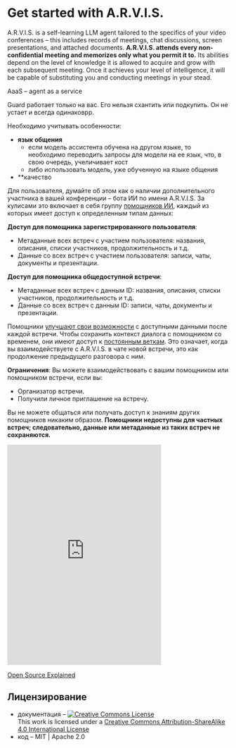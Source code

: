 # Get started with A.R.V.I.S.

A.R.V.I.S. is a self-learning LLM agent tailored to the specifics of your video conferences – this includes records of meetings, chat discussions, screen presentations, and attached documents. **A.R.V.I.S. attends every non-confidential meeting and memorizes only what you permit it to.** Its abilities depend on the level of knowledge it is allowed to acquire and grow with each subsequent meeting. Once it achieves your level of intelligence, it will be capable of substituting you and conducting meetings in your stead.

AaaS – agent as a service

Guard работает только на вас. Его нельзя схантить или подкупить. Он не устает и всегда одинаковрр. 

Необходимо учитывать особенности:
- **язык общения** 
    - если модель ассистента обучена на другом языке, то необходимо переводить запросы для модели на ее язык, что, в свою очередь, учеличивает кост
    - либо использовать модель, уже обученную на языке общения
- **качество 




Для пользователя, думайте об этом как о наличии дополнительного участника в вашей конференции – бота ИИ по имени A.R.V.I.S. За кулисами это включает в себя группу [помощников ИИ](https://platform.openai.com/docs/assistants/overview?context=with-streaming), каждый из которых имеет доступ к определенным типам данных:

**Доступ для помощника зарегистрированного пользователя**:
- Метаданные всех встреч с участием пользователя: названия, описания, списки участников, продолжительность и т.д.
- Данные со всех встреч с участием пользователя: записи, чаты, документы и презентации.

**Доступ для помощника общедоступной встречи**:
- Метаданные всех встреч с данным ID: названия, описания, списки участников, продолжительность и т.д.
- Данные со всех встреч с данным ID: записи, чаты, документы и презентации.

Помощники [улучшают свои возможности](https://platform.openai.com/docs/assistants/tools/knowledge-retrieval) с доступными данными после каждой встречи. Чтобы сохранить контекст диалога с помощником со временем, они имеют доступ к [постоянным веткам](https://platform.openai.com/docs/assistants/how-it-works). Это означает, когда вы взаимодействуете с A.R.V.I.S. в чате новой встречи, это как продолжение предыдущего разговора с ним.




**Ограничения**:
Вы можете взаимодействовать с вашим помощником или помощником встречи, если вы:
- Организатор встречи.
- Получили личное приглашение на встречу.

Вы не можете общаться или получать доступ к знаниям других помощников никаким образом. **Помощники недоступны для частных встреч; следовательно, данные или метаданные из таких встреч не сохраняются.**



<!-- Это просто тест инвайта в Дискорд -->

<iframe src="https://discord.com/widget?id=1230122547652333660&theme=dark" width="350" height="500" allowtransparency="true" frameborder="0" sandbox="allow-popups allow-popups-to-escape-sandbox allow-same-origin allow-scripts"></iframe>

[Open Source Explained](https://www.youtube.com/watch?v=PVD1LNDxOnc)


## Лицензирование

- документация – <a rel="license" href="https://creativecommons.org/licenses/by-sa/4.0/"><img alt="Creative Commons License" style="border-width:0" src="https://licensebuttons.net/l/by-sa/4.0/88x31.png" /></a><br />This work is licensed under a <a rel="license" href="https://creativecommons.org/licenses/by-sa/4.0/">Creative Commons Attribution-ShareAlike 4.0 International License</a>
- код – MIT | Apache 2.0
